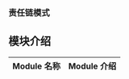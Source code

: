 


### 责任链模式


## 模块介绍
| Module 名称                                                  | Module 介绍                                                    |
| ------------------------------------------------------------ | ------------------------------------------------------------ |
